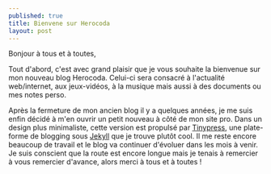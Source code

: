```yaml
---
published: true
title: Bienvene sur Herocoda
layout: post
---
```

Bonjour à tous et à toutes,

Tout d'abord, c'est avec grand plaisir que je vous souhaite la bienvenue sur mon nouveau blog Herocoda. Celui-ci sera consacré à l'actualité web/internet, aux jeux-vidéos, à la musique mais aussi à des documents ou mes notes perso.

Après la fermeture de mon ancien blog il y a quelques années, je me suis enfin décidé à m'en ouvrir un petit nouveau à côté de mon site pro. Dans un design plus minimaliste, cette version est propulsé par [Tinypress](https://tinypress.com), une plate-forme de blogging sous [Jekyll](http://jekyll.com) que je trouve plutôt cool. Il me reste encore beaucoup de travail et le blog va continuer d'évoluer dans les mois à venir. Je suis conscient que la route est encore longue mais je tenais à remercier à vous remercier d'avance, alors merci à tous et à toutes !